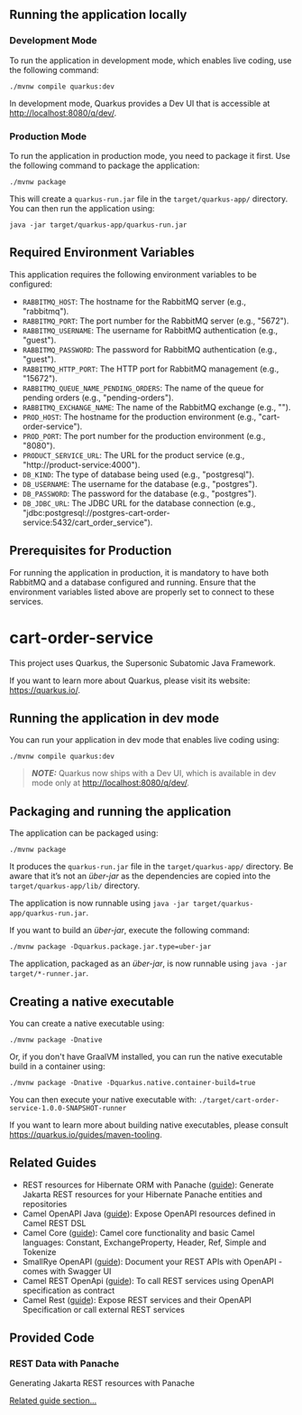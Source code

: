 ## Running the application locally

### Development Mode

To run the application in development mode, which enables live coding, use the following command:

```shell script
./mvnw compile quarkus:dev
```

In development mode, Quarkus provides a Dev UI that is accessible at <http://localhost:8080/q/dev/>.

### Production Mode

To run the application in production mode, you need to package it first. Use the following command to package the application:

```shell script
./mvnw package
```

This will create a `quarkus-run.jar` file in the `target/quarkus-app/` directory. You can then run the application using:

```shell script
java -jar target/quarkus-app/quarkus-run.jar
```
## Required Environment Variables

This application requires the following environment variables to be configured:

- `RABBITMQ_HOST`: The hostname for the RabbitMQ server (e.g., "rabbitmq").
- `RABBITMQ_PORT`: The port number for the RabbitMQ server (e.g., "5672").
- `RABBITMQ_USERNAME`: The username for RabbitMQ authentication (e.g., "guest").
- `RABBITMQ_PASSWORD`: The password for RabbitMQ authentication (e.g., "guest").
- `RABBITMQ_HTTP_PORT`: The HTTP port for RabbitMQ management (e.g., "15672").
- `RABBITMQ_QUEUE_NAME_PENDING_ORDERS`: The name of the queue for pending orders (e.g., "pending-orders").
- `RABBITMQ_EXCHANGE_NAME`: The name of the RabbitMQ exchange (e.g., "").
- `PROD_HOST`: The hostname for the production environment (e.g., "cart-order-service").
- `PROD_PORT`: The port number for the production environment (e.g., "8080").
- `PRODUCT_SERVICE_URL`: The URL for the product service (e.g., "http://product-service:4000").
- `DB_KIND`: The type of database being used (e.g., "postgresql").
- `DB_USERNAME`: The username for the database (e.g., "postgres").
- `DB_PASSWORD`: The password for the database (e.g., "postgres").
- `DB_JDBC_URL`: The JDBC URL for the database connection (e.g., "jdbc:postgresql://postgres-cart-order-service:5432/cart_order_service").

## Prerequisites for Production

For running the application in production, it is mandatory to have both RabbitMQ and a database configured and running. Ensure that the environment variables listed above are properly set to connect to these services.







# cart-order-service

This project uses Quarkus, the Supersonic Subatomic Java Framework.

If you want to learn more about Quarkus, please visit its website: <https://quarkus.io/>.

## Running the application in dev mode

You can run your application in dev mode that enables live coding using:

```shell script
./mvnw compile quarkus:dev
```

> **_NOTE:_**  Quarkus now ships with a Dev UI, which is available in dev mode only at <http://localhost:8080/q/dev/>.

## Packaging and running the application

The application can be packaged using:

```shell script
./mvnw package
```

It produces the `quarkus-run.jar` file in the `target/quarkus-app/` directory.
Be aware that it’s not an _über-jar_ as the dependencies are copied into the `target/quarkus-app/lib/` directory.

The application is now runnable using `java -jar target/quarkus-app/quarkus-run.jar`.

If you want to build an _über-jar_, execute the following command:

```shell script
./mvnw package -Dquarkus.package.jar.type=uber-jar
```

The application, packaged as an _über-jar_, is now runnable using `java -jar target/*-runner.jar`.

## Creating a native executable

You can create a native executable using:

```shell script
./mvnw package -Dnative
```

Or, if you don't have GraalVM installed, you can run the native executable build in a container using:

```shell script
./mvnw package -Dnative -Dquarkus.native.container-build=true
```

You can then execute your native executable with: `./target/cart-order-service-1.0.0-SNAPSHOT-runner`

If you want to learn more about building native executables, please consult <https://quarkus.io/guides/maven-tooling>.

## Related Guides

- REST resources for Hibernate ORM with Panache ([guide](https://quarkus.io/guides/rest-data-panache)): Generate Jakarta REST resources for your Hibernate Panache entities and repositories
- Camel OpenAPI Java ([guide](https://camel.apache.org/camel-quarkus/latest/reference/extensions/openapi-java.html)): Expose OpenAPI resources defined in Camel REST DSL
- Camel Core ([guide](https://camel.apache.org/camel-quarkus/latest/reference/extensions/core.html)): Camel core functionality and basic Camel languages: Constant, ExchangeProperty, Header, Ref, Simple and Tokenize
- SmallRye OpenAPI ([guide](https://quarkus.io/guides/openapi-swaggerui)): Document your REST APIs with OpenAPI - comes with Swagger UI
- Camel REST OpenApi ([guide](https://camel.apache.org/camel-quarkus/latest/reference/extensions/rest-openapi.html)): To call REST services using OpenAPI specification as contract
- Camel Rest ([guide](https://camel.apache.org/camel-quarkus/latest/reference/extensions/rest.html)): Expose REST services and their OpenAPI Specification or call external REST services

## Provided Code

### REST Data with Panache

Generating Jakarta REST resources with Panache

[Related guide section...](https://quarkus.io/guides/rest-data-panache)

